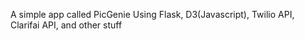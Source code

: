 A simple app called PicGenie
Using Flask, D3(Javascript), Twilio API, Clarifai API, and other stuff

